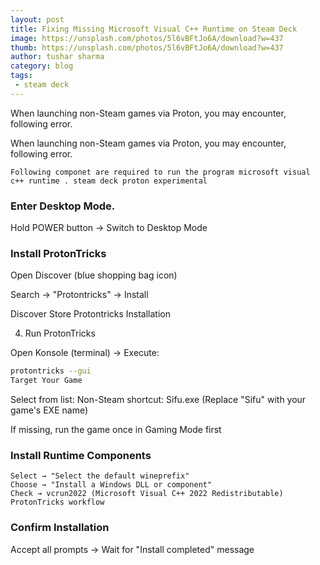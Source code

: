 ```yaml
---
layout: post
title: Fixing Missing Microsoft Visual C++ Runtime on Steam Deck
image: https://unsplash.com/photos/5l6vBFtJo6A/download?w=437
thumb: https://unsplash.com/photos/5l6vBFtJo6A/download?w=437
author: tushar sharma
category: blog
tags:
 - steam deck
---
```


When launching non-Steam games via Proton, you may encounter, following error.<!-- truncate_here -->

When launching non-Steam games via Proton, you may encounter, following error.

```
Following componet are required to run the program microsoft visual c++ runtime . steam deck proton experimental
```

### Enter Desktop Mode. 

Hold POWER button → Switch to Desktop Mode

### Install ProtonTricks

Open Discover (blue shopping bag icon)

Search → "Protontricks" → Install

Discover Store Protontricks Installation

4. Run ProtonTricks

Open Konsole (terminal) → Execute:

```bash
protontricks --gui
Target Your Game
```

Select from list: Non-Steam shortcut: Sifu.exe
(Replace "Sifu" with your game's EXE name)

If missing, run the game once in Gaming Mode first

### Install Runtime Components

```
Select → "Select the default wineprefix"
Choose → "Install a Windows DLL or component"
Check → vcrun2022 (Microsoft Visual C++ 2022 Redistributable)
ProtonTricks workflow
```

### Confirm Installation

Accept all prompts → Wait for "Install completed" message